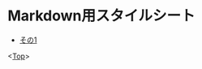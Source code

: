 <link href="http://skkzsh.github.com/style_sheet/markdown/markdown.css" rel="stylesheet" title="markdown"></link>

# Markdown用スタイルシート

- [その1](./sample/markdown-sample.html)

<[Top](../index.html)>
